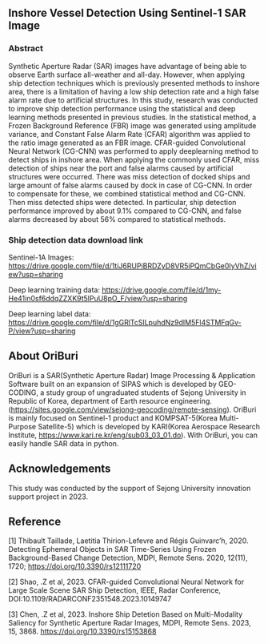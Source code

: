 ## Inshore Vessel Detection Using Sentinel-1 SAR Image

### Abstract

Synthetic Aperture Radar (SAR) images have advantage of being able to observe Earth surface all-weather and all-day. However, when applying ship detection techniques which is previously presented methods to inshore area, there is a limitation of having a low ship detection rate and a high false alarm rate due to artificial structures. In this study, research was conducted to improve ship detection performance using the statistical and deep learning methods presented in previous studies. In the statistical method, a Frozen Background Reference (FBR) image was generated using amplitude variance, and Constant False Alarm Rate (CFAR) algorithm was applied to the ratio image generated as an FBR image. CFAR-guided Convolutional Neural Network (CG-CNN) was performed to apply deeplearning method to detect ships in inshore area. When applying the commonly used CFAR, miss detection of ships near the port and false alarms caused by artificial structures were occurred. There was miss detection of docked ships and large amount of false alarms caused by dock in case of CG-CNN. In order to compensate for these, we combined statistical method and CG-CNN. Then miss detected ships were detected. In particular, ship detection performance improved by about 9.1% compared to CG-CNN, and false alarms decreased by about 56% compared to statistical methods.

### Ship detection data download link

Sentinel-1A Images: https://drive.google.com/file/d/1tiJ6RUPiBRDZyD8VR5iPQmCbGe0IyVhZ/view?usp=sharing

Deep learning training data: https://drive.google.com/file/d/1my-He41in0sf6ddqZZXK9t5lPuU8pO_F/view?usp=sharing

Deep learning label data: https://drive.google.com/file/d/1gGRlTcSlLpuhdNz9dIM5Fl4STMFqGv-P/view?usp=sharing

## About OriBuri

OriBuri is a SAR(Synthetic Aperture Radar) Image Processing & Application Software built on an expansion of SIPAS which is
developed by GEO-CODING, a study group of ungraduated students of Sejong University in Republic
of Korea, department of Earth resource engineering. (https://sites.google.com/view/sejong-geocoding/remote-sensing). OriBuri is mainly focused on
Sentinel-1 product and KOMPSAT-5(Korea Multi-Purpose Satellite-5) which is developed by KARI(Korea Aerospace Research Institute, https://www.kari.re.kr/eng/sub03_03_01.do). With OriBuri,
you can easily handle SAR data in python.

## Acknowledgements

This study was conducted by the support of Sejong University innovation support project in 2023.

## Reference

[1] Thibault Taillade, Laetitia Thirion-Lefevre and Régis Guinvarc’h, 2020.
Detecting Ephemeral Objects in SAR Time-Series Using Frozen Background-Based Change Detection,
MDPI, Remote Sens. 2020, 12(11), 1720; https://doi.org/10.3390/rs12111720

[2] Shao, .Z et al, 2023.
CFAR-guided Convolutional Neural Network for Large Scale Scene SAR Ship Detection,
IEEE, Radar Conference, DOI:10.1109/RADARCONF2351548.2023.10149747

[3] Chen, .Z et al, 2023.
Inshore Ship Detetion Based on Multi-Modality Saliency for Synthetic Aperture Radar Images,
MDPI, Remote Sens. 2023, 15, 3868. https://doi.org/10.3390/rs15153868
